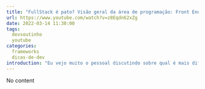 ```yaml
---
title: "FullStack é pato? Visão geral da área de programação: Front End vs Back End, \"qual é mais difícil?\""
url: https://www.youtube.com/watch?v=z8Eqdn62xZg
date: 2022-03-14 11:30:00
tags:
  devsoutinho
  youtube
categories:
  frameworks
  dicas-de-dev
introduction: "Eu vejo muito o pessoal discutindo sobre qual é mais difícil: Front End ou Back End? E nesse vídeo eu resolvi trazer uma visão de como eu encaro as coisas e o que seria o \"profissional full stack?\", bora ver?  👀"
---
```


No content

